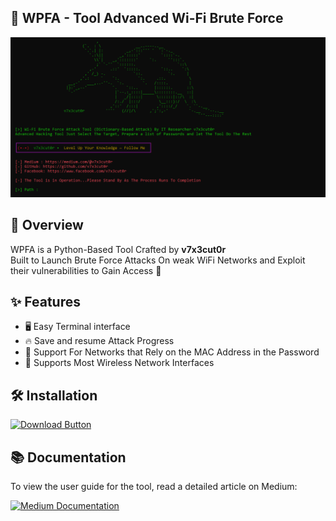## 📡 WPFA - Tool Advanced Wi-Fi Brute Force

![Tool Preview](1.PNG)
## 📌 Overview
WPFA is a Python-Based Tool Crafted by **v7x3cut0r**<br>
Built to Launch Brute Force Attacks On weak WiFi Networks and Exploit their vulnerabilities to Gain Access 👾

## ✨ Features
- 🖥 Easy Terminal interface
- 🔥 Save and resume Attack Progress
- 🚀 Support For Networks that Rely on the MAC Address in the Password
- 📶 Supports Most Wireless Network Interfaces
## 🛠️ Installation
<p align="left">
  <a href="https://github.com/e7x3cut0r/WPFA/releases/download/v2.0/WBFA.exe">
    <img src="https://img.shields.io/badge/Download-pl7x3cut0r-red?style=for-the-badge&logo=windows" alt="Download Button"/>
  </a>  
</p> 

## 📚 Documentation
<div align="left">
  <p>To view the user guide for the tool, read a detailed article on Medium:</p>
  <a href="https://medium.com/@pl7x3cut0r/tool-advanced-wi-fi-brute-force-engine-dictionary-based-attack-5dfa9a567f2f" target="_blank">
    <img src="https://img.shields.io/badge/📖_Read_on_Medium-12100E?style=for-the-badge&logo=medium&logoColor=white" alt="Medium Documentation"/>
  </a>
</div>
